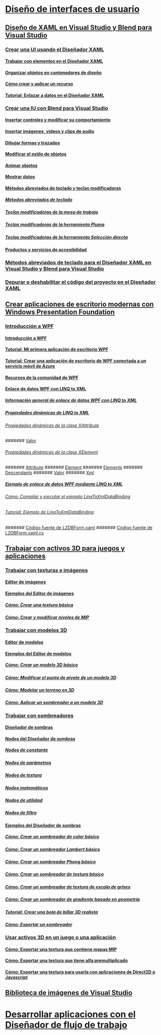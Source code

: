 # [Diseño de interfaces de usuario](designing-user-interfaces.md)
## [Diseño de XAML en Visual Studio y Blend para Visual Studio](designing-xaml-in-visual-studio.md)
### [Crear una UI usando el Diseñador XAML](creating-a-ui-by-using-xaml-designer-in-visual-studio.md)
#### [Trabajar con elementos en el Diseñador XAML](working-with-elements-in-xaml-designer.md)
#### [Organizar objetos en contenedores de diseño](organize-objects-into-layout-containers-in-xaml-designer.md)
#### [Cómo crear y aplicar un recurso](how-to-create-and-apply-a-resource.md)
#### [Tutorial: Enlazar a datos en el Diseñador XAML](walkthrough-binding-to-data-in-xaml-designer.md)
### [Crear una IU con Blend para Visual Studio](creating-a-ui-by-using-blend-for-visual-studio.md)
#### [Insertar controles y modificar su comportamiento](insert-controls-and-modify-their-behavior-in-xaml-designer.md)
#### [Insertar imágenes, vídeos y clips de audio](insert-images-videos-and-audio-clips-in-xaml-designer.md)
#### [Dibujar formas y trazados](draw-shapes-and-paths.md)
#### [Modificar el estilo de objetos](modify-the-style-of-objects-in-blend.md)
#### [Animar objetos](animate-objects-in-xaml-designer.md)
#### [Mostrar datos](display-data-in-blend.md)
#### [Métodos abreviados de teclado y teclas modificadoras](keyboard-shortcuts-and-modifier-keys-in-blend.md)
##### [Métodos abreviados de teclado](keyboard-shortcuts-in-blend.md)
##### [Teclas modificadoras de la mesa de trabajo](artboard-modifier-keys-in-blend.md)
##### [Teclas modificadoras de la herramienta Pluma](pen-tool-modifier-keys-in-blend.md)
##### [Teclas modificadoras de la herramienta Selección directa](direct-selection-tool-modifier-keys-in-blend.md)
#### [Productos y servicios de accesibilidad](accessibility-products-and-services-blend.md)
### [Métodos abreviados de teclado para el Diseñador XAML en Visual Studio y Blend para Visual Studio](keyboard-shortcuts-for-xaml-designer.md)
### [Depurar o deshabilitar el código del proyecto en el Diseñador XAML](debugging-or-disabling-project-code-in-xaml-designer.md)
## [Crear aplicaciones de escritorio modernas con Windows Presentation Foundation](create-modern-desktop-applications-with-windows-presentation-foundation.md)
### [Introducción a WPF](getting-started-with-wpf.md)
#### [Introducción a WPF](introduction-to-wpf.md)
#### [Tutorial: Mi primera aplicación de escritorio WPF](walkthrough-my-first-wpf-desktop-application2.md)
#### [Tutorial: Crear una aplicación de escritorio de WPF conectada a un servicio móvil de Azure](walkthrough-create-a-wpf-desktop-application-connected-to-an-azure-mobile-service.md)
#### [Recursos de la comunidad de WPF](wpf-community-resources.md)
#### [Enlace de datos WPF con LINQ to XML](wpf-data-binding-with-linq-to-xml.md)
##### [Información general de enlace de datos WPF con LINQ to XML](wpf-data-binding-with-linq-to-xml-overview.md)
##### [Propiedades dinámicas de LINQ to XML](linq-to-xml-dynamic-properties.md)
###### [Propiedades dinámicas de la clase XAttribute](xattribute-class-dynamic-properties.md)
####### [Valor](value-xattribute-dynamic-property.md)
###### [Propiedades dinámicas de la clase XElement](xelement-class-dynamic-properties.md)
####### [Attribute](attribute-xelement-dynamic-property.md)
####### [Element](element-xelement-dynamic-property.md)
####### [Elements](elements-xelement-dynamic-property.md)
####### [Descendants](descendants-xelement-dynamic-property.md)
####### [Valor](value-xelement-dynamic-property.md)
####### [Xml](xml-xelement-dynamic-property.md)
##### [Ejemplo de enlace de datos WPF mediante LINQ to XML](wpf-data-binding-using-linq-to-xml-example.md)
###### [Cómo: Compilar y ejecutar el ejemplo LinqToXmlDataBinding](how-to-build-and-run-the-linqtoxmldatabinding-example.md)
###### [Tutorial: Ejemplo de LinqToXmlDataBinding](walkthrough-linqtoxmldatabinding-example.md)
####### [Código fuente de L2DBForm.xaml](l2dbform-xaml-source-code.md)
####### [Código fuente de L2DBForm.xaml.cs](l2dbform-xaml-cs-source-code.md)
## [Trabajar con activos 3D para juegos y aplicaciones](working-with-3-d-assets-for-games-and-apps.md)
### [Trabajar con texturas e imágenes](working-with-textures-and-images.md)
#### [Editor de imágenes](image-editor.md)
#### [Ejemplos del Editor de imágenes](image-editor-examples.md)
##### [Cómo: Crear una textura básica](how-to-create-a-basic-texture.md)
##### [Cómo: Crear y modificar niveles de MIP](how-to-create-and-modify-mip-levels.md)
### [Trabajar con modelos 3D](working-with-3-d-models.md)
#### [Editor de modelos](model-editor.md)
#### [Ejemplos del Editor de modelos](model-editor-examples.md)
##### [Cómo: Crear un modelo 3D básico](how-to-create-a-basic-3-d-model.md)
##### [Cómo: Modificar el punto de pivote de un modelo 3D](how-to-modify-the-pivot-point-of-a-3-d-model.md)
##### [Cómo: Modelar un terreno en 3D](how-to-model-3-d-terrain.md)
##### [Cómo: Aplicar un sombreador a un modelo 3D](how-to-apply-a-shader-to-a-3-d-model.md)
### [Trabajar con sombreadores](working-with-shaders.md)
#### [Diseñador de sombras](shader-designer.md)
#### [Nodos del Diseñador de sombras](shader-designer-nodes.md)
##### [Nodos de constante](constant-nodes.md)
##### [Nodos de parámetros](parameter-nodes.md)
##### [Nodos de textura](texture-nodes.md)
##### [Nodos matemáticos](math-nodes.md)
##### [Nodos de utilidad](utility-nodes.md)
##### [Nodos de filtro](filter-nodes.md)
#### [Ejemplos del Diseñador de sombras](shader-designer-examples.md)
##### [Cómo: Crear un sombreador de color básico](how-to-create-a-basic-color-shader.md)
##### [Cómo: Crear un sombreador Lambert básico](how-to-create-a-basic-lambert-shader.md)
##### [Cómo: Crear un sombreador Phong básico](how-to-create-a-basic-phong-shader.md)
##### [Cómo: Crear un sombreador de textura básico](how-to-create-a-basic-texture-shader.md)
##### [Cómo: Crear un sombreador de textura de escala de grises](how-to-create-a-grayscale-texture-shader.md)
##### [Cómo: Crear un sombreador de gradiente basado en geometría](how-to-create-a-geometry-based-gradient-shader.md)
##### [Tutorial: Crear una bola de billar 3D realista](walkthrough-creating-a-realistic-3-d-billiard-ball.md)
##### [Cómo: Exportar un sombreador](how-to-export-a-shader.md)
### [Usar activos 3D en un juego o una aplicación](using-3-d-assets-in-your-game-or-app.md)
#### [Cómo: Exportar una textura que contiene mapas MIP](how-to-export-a-texture-that-contains-mipmaps.md)
#### [Cómo: Exportar una textura que tiene alfa premultiplicado](how-to-export-a-texture-that-has-premultiplied-alpha.md)
#### [Cómo: Exportar una textura para usarla con aplicaciones de Direct2D o Javascript](how-to-export-a-texture-for-use-with-direct2d-or-javascipt-apps.md)
## [Biblioteca de imágenes de Visual Studio](the-visual-studio-image-library.md)
# [Desarrollar aplicaciones con el Diseñador de flujo de trabajo](../workflow-designer/developing-applications-with-the-workflow-designer.md)
